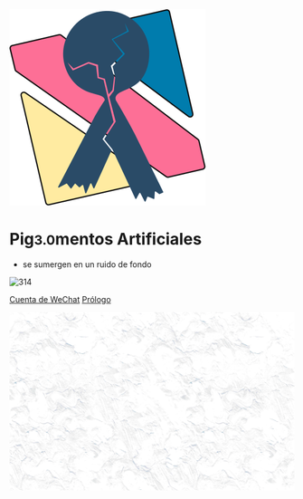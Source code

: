 <div class="animate__animated animate__backInDown"><img src="pic/TricolorLogo-nobg.svg" alt="logo"></div>

# Pig<small>3.0</small>mentos Artificiales

* se sumergen en un ruido de fondo

<img src="https://img.shields.io/badge/Paraíso Perdido-Porcinos Exiliados-green?logo=Aiqfome&style=social" alt="314">

[Cuenta de WeChat](https://mp.weixin.qq.com/s/SviNQjNAt1sC5x6bttlnYg)
[Prólogo](ver.es/README)

![background](pic/bg-min-2.png)